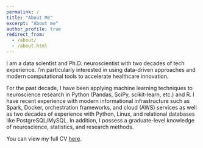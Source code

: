 ```yaml
---
permalink: /
title: "About Me"
excerpt: "About me"
author_profile: true
redirect_from: 
  - /about/
  - /about.html
---
```


I am a data scientist and Ph.D. neuroscientist with two decades of tech experience. I’m particularly interested in using data-driven approaches and modern computational tools to accelerate healthcare innovation.

For the past decade, I have been applying machine learning techniques to neuroscience research in Python (Pandas, SciPy, scikit-learn, etc.) and R. I have recent experience with modern informational infrastructure such as Spark, Docker, orchestration frameworks, and cloud (AWS) services as well as two decades of experience with Python, Linux, and relational databases like PostgreSQL/MySQL. In addition, I possess a graduate-level knowledge of neuroscience, statistics, and research methods.

You can view my full CV [here](/cv).
